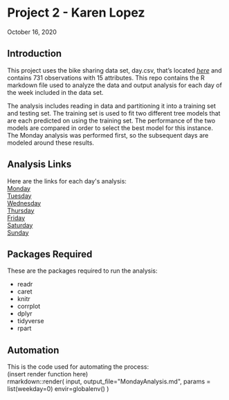 Project 2 - Karen Lopez
================
October 16, 2020

## Introduction

This project uses the bike sharing data set, day.csv, that’s located
*[here](https://archive.ics.uci.edu/ml/datasets/Bike+Sharing+Dataset)*
and contains 731 observations with 15 attributes. This repo contains 
the R markdown file used to analyze the data and output analysis for
each day of the week included in the data set.

The analysis includes reading in data and partitioning it into a 
training set and testing set. The training set is used to fit two 
different tree models that are each predicted on using the training
set. The performance of the two models are compared in order to select
the best model for this instance. The Monday analysis was performed
first, so the subsequent days are modeled around these results.

## Analysis Links
Here are the links for each day's analysis:  
[Monday]()  
[Tuesday]()  
[Wednesday]()  
[Thursday]()  
[Friday]()  
[Saturday]()  
[Sunday]()  

## Packages Required
These are the packages required to run the analysis:  
- readr  
- caret  
- knitr  
- corrplot  
- dplyr  
- tidyverse  
- rpart  

## Automation
This is the code used for automating the process:  
(insert render function here)  
rmarkdown::render(
    input,
    output_file="MondayAnalysis.md",
    params = list(weekday=0)
    envir=globalenv()
)
